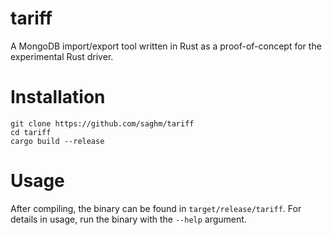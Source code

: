 # tariff

A MongoDB import/export tool written in Rust as a proof-of-concept for the experimental Rust driver.

# Installation

    git clone https://github.com/saghm/tariff
    cd tariff
    cargo build --release

# Usage

After compiling, the binary can be found in `target/release/tariff`. For details in usage, run the binary with the `--help` argument.
